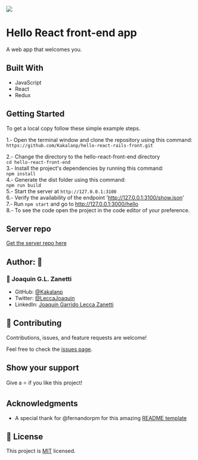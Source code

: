 ![](https://img.shields.io/badge/Microverse-blueviolet)

# Hello React front-end app
A web app that welcomes you.

## Built With

- JavaScript
- React
- Redux


## Getting Started

To get a local copy follow these simple example steps.  

1.- Open the terminal window and clone the repository using this command:  
`https://github.com/Kakalanp/hello-react-rails-front.git` 

2.- Change the directory to the hello-react-front-end directory  
`cd hello-react-front-end`  
3.- Install the project's dependencies by running this command:   
`npm install`  
4.- Generate the dist folder using this command:  
`npm run build`  
5.- Start the server at `http://127.0.0.1:3100`   
6.- Verify the availability of the endpoint 'http://127.0.0.1:3100/show.json'   
7.- Run  `npm start` and go to http://127.0.0.1:3000/hello   
8.- To see the code open the project in the code editor of your preference.  

## Server repo
[Get the server repo here](https://github.com/Kakalanp/hello-react-rails-back)

## Author: 👋

### 👤 Joaquin G.L. Zanetti
- GitHub: [@Kakalanp](https://github.com/Kakalanp)
- Twitter: [@LeccaJoaquin](https://twitter.com/LeccaJoaquin)
- LinkedIn: [Joaquín Garrido Lecca Zanetti](https://www.linkedin.com/in/joaquin-garrido-lecca-zanetti/)

## 🤝 Contributing

Contributions, issues, and feature requests are welcome!

Feel free to check the [issues page](../../issues/).

## Show your support

Give a ⭐️ if you like this project!

## Acknowledgments
- A special thank for @fernandorpm for this amazing [README template](https://github.com/microverseinc/readme-template)

## 📝 License

This project is [MIT](./LICENSE.md) licensed.
